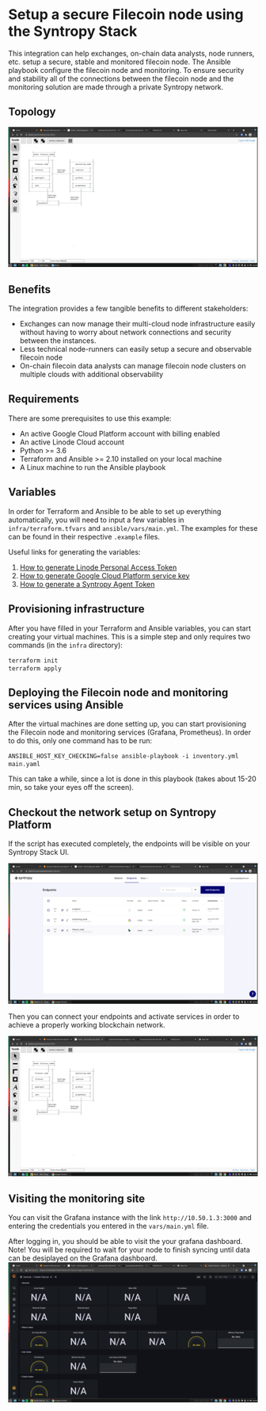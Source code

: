 # Setup a secure Filecoin node using the Syntropy Stack

This integration can help exchanges, on-chain data analysts, node runners, etc. setup a secure, stable and monitored filecoin node.
The Ansible playbook configure the filecoin node and monitoring. To ensure security and stability all of the connections between the filecoin node and the monitoring solution are made through a private Syntropy network.

## Topology

![](assets/topology.png)

## Benefits

The integration provides a few tangible benefits to different stakeholders:
* Exchanges can now manage their multi-cloud node infrastructure easily without having to worry about network connections and security between the instances.
* Less technical node-runners can easily setup a secure and observable filecoin node
* On-chain filecoin data analysts can manage filecoin node clusters on multiple clouds with additional observability

## Requirements

There are some prerequisites to use this example:

* An active Google Cloud Platform account with billing enabled
* An active Linode Cloud account
* Python >= 3.6
* Terraform and Ansible >= 2.10 installed on your local machine
* A Linux machine to run the Ansible playbook


## Variables

In order for Terraform and Ansible to be able to set up everything automatically,
you will need to input a few variables in `infra/terraform.tfvars` and 
`ansible/vars/main.yml`. The examples for these can be found in their respective
`.example` files.

Useful links for generating the variables:

1. [How to generate Linode Personal Access Token](https://www.linode.com/docs/guides/getting-started-with-the-linode-api/)
2. [How to generate Google Cloud Platform service key](https://cloud.google.com/iam/docs/creating-managing-service-account-keys)
3. [How to generate a Syntropy Agent Token](https://docs.syntropystack.com/docs/get-your-agent-token)


## Provisioning infrastructure

After you have filled in your Terraform and Ansible variables, you can start
creating your virtual machines. This is a simple step and only requires two
commands (in the `infra` directory):

```
terraform init
terraform apply
```

## Deploying the Filecoin node and monitoring services using Ansible

After the virtual machines are done setting up, you can start provisioning
the Filecoin node and monitoring services (Grafana, Prometheus).
In order to do this, only one command has to be run:

```
ANSIBLE_HOST_KEY_CHECKING=false ansible-playbook -i inventory.yml main.yaml
```

This can take a while, since a lot is done in this playbook (takes about 15-20 min, so take your eyes off the screen).


## Checkout the network setup on Syntropy Platform

If the script has executed completely, the endpoints will be visible on your Syntropy Stack UI.

![](assets/endpoints.png)

Then you can connect your endpoints and activate services in order to achieve a properly working blockchain network.

![](assets/network.png)

## Visiting the monitoring site

You can visit the Grafana instance with the link `http://10.50.1.3:3000` and entering
the credentials you entered in the `vars/main.yml` file.

After logging in, you should be able to visit the your grafana dashboard. Note! You will be required to wait for your node to finish syncing until data can be desiplayed on the Grafana dashboard.
![](assets/grafana.png)
